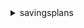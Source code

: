 <details>

<summary>
savingsplans
</summary>

- <details><summary>create-savings-plan</summary>

  * --savings-plan-offering-id
  * --commitment
  * --upfront-payment-amount
  * --purchase-time
  * --client-token
  * --tags
  * --cli-input-json
  * --cli-input-yaml
  * --generate-cli-skeleton


- <details><summary>delete-queued-savings-plan</summary>

  * --savings-plan-id
  * --cli-input-json
  * --cli-input-yaml
  * --generate-cli-skeleton


- <details><summary>describe-savings-plan-rates</summary>

  * --savings-plan-id
  * --filters
  * --next-token
  * --max-results
  * --cli-input-json
  * --cli-input-yaml
  * --generate-cli-skeleton


- <details><summary>describe-savings-plans</summary>

  * --savings-plan-arns
  * --savings-plan-ids
  * --next-token
  * --max-results
  * --states
  * --filters
  * --cli-input-json
  * --cli-input-yaml
  * --generate-cli-skeleton


- <details><summary>describe-savings-plans-offering-rates</summary>

  * --savings-plan-offering-ids
  * --savings-plan-payment-options
  * --savings-plan-types
  * --products
  * --service-codes
  * --usage-types
  * --operations
  * --filters
  * --next-token
  * --max-results
  * --cli-input-json
  * --cli-input-yaml
  * --generate-cli-skeleton


- <details><summary>describe-savings-plans-offerings</summary>

  * --offering-ids
  * --payment-options
  * --product-type
  * --plan-types
  * --durations
  * --currencies
  * --descriptions
  * --service-codes
  * --usage-types
  * --operations
  * --filters
  * --next-token
  * --max-results
  * --cli-input-json
  * --cli-input-yaml
  * --generate-cli-skeleton


- <details><summary>help</summary>

  * 


- <details><summary>list-tags-for-resource</summary>

  * --resource-arn
  * --cli-input-json
  * --cli-input-yaml
  * --generate-cli-skeleton


- <details><summary>tag-resource</summary>

  * --resource-arn
  * --tags
  * --cli-input-json
  * --cli-input-yaml
  * --generate-cli-skeleton


- <details><summary>untag-resource</summary>

  * --resource-arn
  * --tag-keys
  * --cli-input-json
  * --cli-input-yaml
  * --generate-cli-skeleton


</details>

